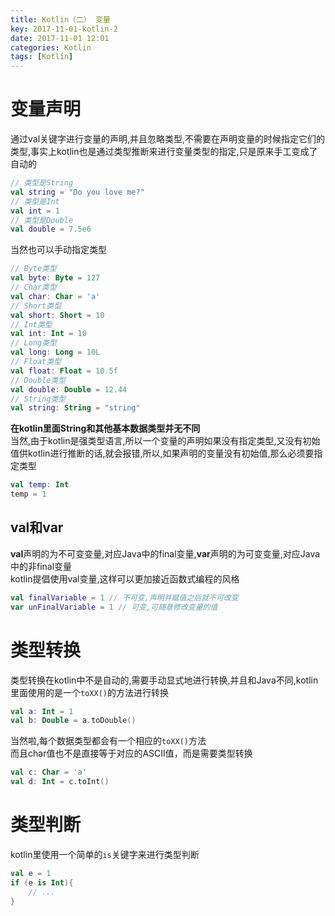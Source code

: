 ```yaml
---
title: Kotlin（二） 变量
key: 2017-11-01-kotlin-2
date: 2017-11-01 12:01
categories: Kotlin
tags: [Kotlin]
---
```



# 变量声明
通过val关键字进行变量的声明,并且忽略类型,不需要在声明变量的时候指定它们的类型,事实上kotlin也是通过类型推断来进行变量类型的指定,只是原来手工变成了自动的
```kotlin
// 类型是String
val string = "Do you love me?"
// 类型是Int
val int = 1
// 类型是Double
val double = 7.5e6
```
当然也可以手动指定类型
```kotlin
// Byte类型
val byte: Byte = 127
// Char类型
val char: Char = 'a'
// Short类型
val short: Short = 10
// Int类型
val int: Int = 10
// Long类型
val long: Long = 10L
// Float类型
val float: Float = 10.5f
// Double类型
val double: Double = 12.44
// String类型
val string: String = "string"
```
**在kotlin里面String和其他基本数据类型并无不同**  
当然,由于kotlin是强类型语言,所以一个变量的声明如果没有指定类型,又没有初始值供kotlin进行推断的话,就会报错,所以,如果声明的变量没有初始值,那么必须要指定类型
```kotlin
val temp: Int
temp = 1
```

## val和var
**val**声明的为不可变变量,对应Java中的final变量,**var**声明的为可变变量,对应Java中的非final变量  
kotlin提倡使用val变量,这样可以更加接近函数式编程的风格
```kotlin
val finalVariable = 1 // 不可变,声明并赋值之后就不可改变
var unFinalVariable = 1 // 可变,可随意修改变量的值
```

# 类型转换
类型转换在kotlin中不是自动的,需要手动显式地进行转换,并且和Java不同,kotlin里面使用的是一个`toXX()`的方法进行转换
```kotlin
val a: Int = 1
val b: Double = a.toDouble()
```
当然啦,每个数据类型都会有一个相应的`toXX()`方法  
而且char值也不是直接等于对应的ASCII值，而是需要类型转换
```kotlin
val c: Char = 'a'
val d: Int = c.toInt()
```

# 类型判断
kotlin里使用一个简单的`is`关键字来进行类型判断
```kotlin
val e = 1
if (e is Int){
	// ...
}
```
